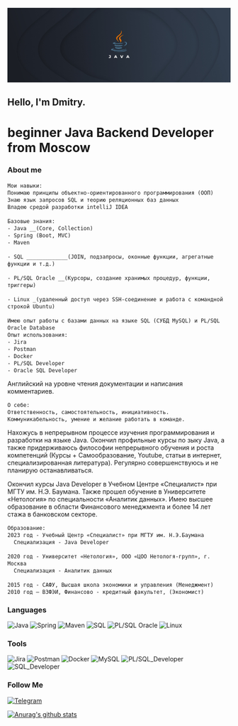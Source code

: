 ![Header](https://github.com/DmitriyPopovMos/DmitriyPopovMos/blob/main/assets/javaready.jpg)

## Hello, I'm Dmitry.  
# beginner Java Backend Developer from Moscow


### About me

    Мои навыки:
	Понимаю принципы объектно-ориентированного программирования (ООП)
	Знаю язык запросов SQL и теорию реляционных баз данных
	Владею средой разработки intelliJ IDEA
	
    Базовые знания:
	- Java __(Core, Collection)
	- Spring (Boot, MVC)
	- Maven

	- SQL _____________(JOIN, подзапросы, оконные функции, агрегатные функции и т.д.)

	- PL/SQL Oracle __(Курсоры, создание хранимых процедур, функции, триггеры)

	- Linux _(удаленный доступ через SSH-соединение и работа с командной строкой Ubuntu)
	
	Имею опыт работы с базами данных на языке SQL (СУБД MySQL) и PL/SQL Oracle Database
	Опыт использования:
	- Jira
	- Postman
	- Docker
	- PL/SQL Developer
	- Oracle SQL Developer

Английский на уровне чтения документации и написания комментариев.


    О себе:
	Ответственность, самостоятельность, инициативность.
	Коммуникабельность, умение и желание работать в команде.
	
Нахожусь в непрерывном процессе изучения программирования и разработки на языке Java.
Окончил профильные курсы по зыку Java, а также придерживаюсь философии непрерывного обучения и роста компетенций (Курсы + Самообразование, Youtube, статьи в интернет, специализированная литература).
	Регулярно совершенствуюсь и не планирую останавливаться.

Окончил курсы Java Developer в Учебном Центре «Специалист» при МГТУ им. Н.Э. Баумана.
Также прошел обучение в Университете «Нетология» по специальности «Аналитик данных».
Имею высшее образование в области Финансового менеджмента и более 14 лет стажа в банковском секторе.



    Образование:
    2023 год - Учебный Центр «Специалист» при МГТУ им. Н.Э.Баумана
      Специализация - Java Developer
	
	2020 год - Университет «Нетология», ООО «ЦОО Нетологя-групп», г. Москва
      Специализация - Аналитик данных

	2015 год - САФУ, Высшая школа экономики и управления (Менеджмент)
	2010 год – ВЗФЭИ, Финансово - кредитный факультет, (Экономист)





### Languages
![Java](https://img.shields.io/badge/-Java-090909?style=for-the-badge&logo=Java&logoColor=47C5FB)
![Spring](https://img.shields.io/badge/-Spring-090909?style=for-the-badge&logo=Spring&logoColor=80b918)
![Maven](https://img.shields.io/badge/-Maven-090909?style=for-the-badge&logo=Maven&logoColor)
![SQL](https://img.shields.io/badge/-SQL-090909?style=for-the-badge&logo=SQL&logoColor)
![PL/SQL Oracle](https://img.shields.io/badge/-PL/SQL_Oracle-090909?style=for-the-badge&logo=PL/SQL_Oracle&logoColor=47C5FB)
![Linux](https://img.shields.io/badge/-Linux-090909?style=for-the-badge&logo=Linux&logoColor=ffdd00)





 ### Tools
![Jira](https://img.shields.io/badge/-Jira-090909?style=for-the-badge&logo=Jira&logoColor=007ea7)
![Postman](https://img.shields.io/badge/-Postman-090909?style=for-the-badge&logo=Postman&logoColor=f95738)
![Docker](https://img.shields.io/badge/-Docker-090909?style=for-the-badge&logo=Docker&logoColor=47C5FB)
![MySQL](https://img.shields.io/badge/-MySQL-090909?style=for-the-badge&logo=MySQL&logoColor=)
![PL/SQL_Developer](https://img.shields.io/badge/-PL/SQL_Developer-090909?style=for-the-badge&logo=Oracle&logoColor=e76f51)
![SQL_Developer](https://img.shields.io/badge/-SQL_Developer-090909?style=for-the-badge&logo=Oracle&logoColor=e76f51)




### Follow Me
[![Telegram](https://img.shields.io/badge/-Telegram-090909?style=for-the-badge&logo=Telegram&logoColor)](https://t.me/DmitriyPopovArh)


[![Anurag's github stats](https://github-readme-stats.vercel.app/api?username=DmitriyPopovMos&show_icons=true&theme=dark)](https://github.com/DmitriyPopovMos/github-readme-stats)